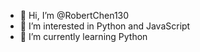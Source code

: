 - 👋 Hi, I’m @RobertChen130
- 👀 I’m interested in Python and JavaScript
- 🌱 I’m currently learning Python

<!---
RobertChen130/RobertChen130 is a ✨ special ✨ repository because its `README.md` (this file) appears on your GitHub profile.
You can click the Preview link to take a look at your changes.
--->
